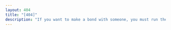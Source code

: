 ```yaml
---
layout: 404
title: "[404]"
description: "If you want to make a bond with someone, you must run the risk of tears! Also 404!🌚</br>  ——《The Little Prince》"
---
```


